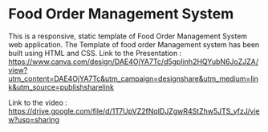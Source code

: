 # Food Order Management System
This is a responsive, static template of Food Order Management System web application.
The Template of food order Management system has been built using HTML and CSS.
Link to the Presentation : https://www.canva.com/design/DAE4OjYA7Tc/d5gpIinh2HQYubN6JoZJZA/view?utm_content=DAE4OjYA7Tc&utm_campaign=designshare&utm_medium=link&utm_source=publishsharelink

Link to the video : https://drive.google.com/file/d/1T7UpVZ2fNqIDJZgwR4StZhw5JTS_yfzJ/view?usp=sharing 
